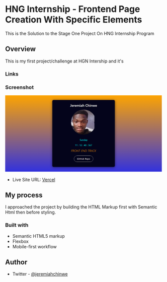 # HNG Internship - Frontend Page Creation With Specific Elements

This is the Solution to the Stage One Project On HNG Internship Program

## Overview

This is my first project/challenge at HGN Intership and it's 

### Links

### Screenshot

![screenshot](./assets/hng_stage_one.png)

- Live Site URL: [Vercel](https://stage-one-project.vercel.app/)

## My process

I approached the project by building the HTML Markup first with Semantic Html then before styling.

### Built with

- Semantic HTML5 markup
- Flexbox
- Mobile-first workflow

## Author

- Twitter - [@jeremiahchinwe](https://www.twitter.com/jeremiahchinwe)


